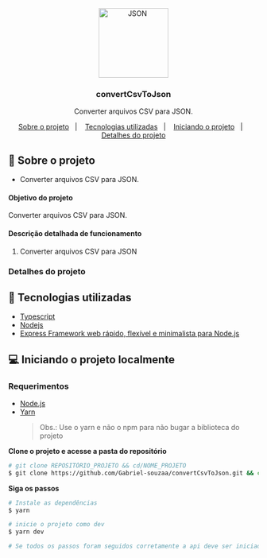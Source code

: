 <div align="center">
	 <img alt="JSON" align="center" src="https://www.nylas.com/wp-content/uploads/JSON_Blog_Hero.png" width="140px">
</div>

<div align="center">
  <h3>
    convertCsvToJson
  </h3>

  <p>
  Converter arquivos CSV para JSON. 
  <p>
    <a href="#-sobre-o-projeto">Sobre o projeto</a>&nbsp;&nbsp;&nbsp;|&nbsp;&nbsp;&nbsp;
    <a href="#-tecnologias-utilizadas"> Tecnologias utilizadas</a>&nbsp;&nbsp;&nbsp;|&nbsp;&nbsp;&nbsp;
    <a href="#-iniciando-o-projeto">Iniciando o projeto</a>&nbsp;&nbsp;&nbsp;|&nbsp;&nbsp;&nbsp;
    <a href="#-detalhes-do-projeto">Detalhes do projeto</a>
  </p>

</div>

## 📘 Sobre o projeto

- <p>Converter arquivos CSV para JSON.</p>

#### Objetivo do projeto

Converter arquivos CSV para JSON.

#### Descrição detalhada de funcionamento

1. Converter arquivos CSV para JSON

### Detalhes do projeto

## 🚀 Tecnologias utilizadas

- [Typescript](https://www.typescriptlang.org)
- [Nodejs](https://nodejs.org/en/ 'Nodejs')
- [Express Framework web rápido, flexível e minimalista para Node.js](https://expressjs.com/pt-br/ 'Express Framework web rápido, flexível e minimalista para Node.js')

## 💻 Iniciando o projeto localmente

### Requerimentos

- [Node.js](https://nodejs.org/en/)
- [Yarn](https://classic.yarnpkg.com/)
  > Obs.: Use o yarn e não o npm para não bugar a biblioteca do projeto

**Clone o projeto e acesse a pasta do repositório**

```bash
# git clone REPOSITÓRIO_PROJETO && cd/NOME_PROJETO
$ git clone https://github.com/Gabriel-souzaa/convertCsvToJson.git && cd convertCsvToJson
```

**Siga os passos**

```bash
# Instale as dependências
$ yarn

# inicie o projeto como dev
$ yarn dev

# Se todos os passos foram seguidos corretamente a api deve ser iniciada
```
